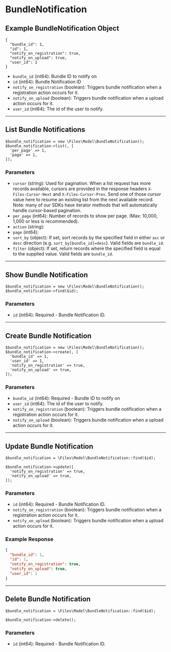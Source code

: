# BundleNotification

## Example BundleNotification Object

```
{
  "bundle_id": 1,
  "id": 1,
  "notify_on_registration": true,
  "notify_on_upload": true,
  "user_id": 1
}
```

* `bundle_id` (int64): Bundle ID to notify on
* `id` (int64): Bundle Notification ID
* `notify_on_registration` (boolean): Triggers bundle notification when a registration action occurs for it.
* `notify_on_upload` (boolean): Triggers bundle notification when a upload action occurs for it.
* `user_id` (int64): The id of the user to notify.

---

## List Bundle Notifications

```
$bundle_notification = new \Files\Model\BundleNotification();
$bundle_notification->list(, [
  'per_page' => 1,
  'page' => 1,
]);
```


### Parameters

* `cursor` (string): Used for pagination.  When a list request has more records available, cursors are provided in the response headers `X-Files-Cursor-Next` and `X-Files-Cursor-Prev`.  Send one of those cursor value here to resume an existing list from the next available record.  Note: many of our SDKs have iterator methods that will automatically handle cursor-based pagination.
* `per_page` (int64): Number of records to show per page.  (Max: 10,000, 1,000 or less is recommended).
* `action` (string): 
* `page` (int64): 
* `sort_by` (object): If set, sort records by the specified field in either `asc` or `desc` direction (e.g. `sort_by[bundle_id]=desc`). Valid fields are `bundle_id`.
* `filter` (object): If set, return records where the specified field is equal to the supplied value. Valid fields are `bundle_id`.

---

## Show Bundle Notification

```
$bundle_notification = new \Files\Model\BundleNotification();
$bundle_notification->find($id);
```


### Parameters

* `id` (int64): Required - Bundle Notification ID.

---

## Create Bundle Notification

```
$bundle_notification = new \Files\Model\BundleNotification();
$bundle_notification->create(, [
  'bundle_id' => 1,
  'user_id' => 1,
  'notify_on_registration' => true,
  'notify_on_upload' => true,
]);
```


### Parameters

* `bundle_id` (int64): Required - Bundle ID to notify on
* `user_id` (int64): The id of the user to notify.
* `notify_on_registration` (boolean): Triggers bundle notification when a registration action occurs for it.
* `notify_on_upload` (boolean): Triggers bundle notification when a upload action occurs for it.

---

## Update Bundle Notification

```
$bundle_notification = \Files\Model\BundleNotification::find($id);

$bundle_notification->update([
  'notify_on_registration' => true,
  'notify_on_upload' => true,
]);
```

### Parameters

* `id` (int64): Required - Bundle Notification ID.
* `notify_on_registration` (boolean): Triggers bundle notification when a registration action occurs for it.
* `notify_on_upload` (boolean): Triggers bundle notification when a upload action occurs for it.

### Example Response

```json
{
  "bundle_id": 1,
  "id": 1,
  "notify_on_registration": true,
  "notify_on_upload": true,
  "user_id": 1
}
```

---

## Delete Bundle Notification

```
$bundle_notification = \Files\Model\BundleNotification::find($id);

$bundle_notification->delete();
```

### Parameters

* `id` (int64): Required - Bundle Notification ID.

